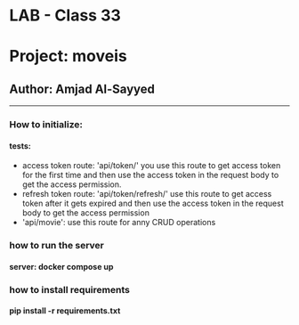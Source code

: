 # LAB - Class 33

# Project: moveis

## Author: Amjad Al-Sayyed

---

### How to initialize:

#### tests:

- access token route: 'api/token/'
  you use this route to get access token for the first time and then use the access token in the request body to get the access permission.
- refresh token route: 'api/token/refresh/'
  use this route to get access token after it gets expired and then use the access token in the request body to get the access permission
- 'api/movie': use this route for anny CRUD operations

### how to run the server

#### server: docker compose up

### how to install requirements

#### pip install -r requirements.txt
